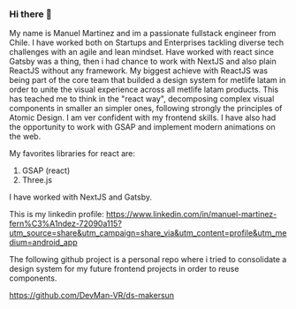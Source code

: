 ### Hi there 👋

My name is Manuel Martinez and im a passionate fullstack engineer from Chile. I have worked both on Startups and Enterprises tackling diverse tech challenges with an agile and lean mindset. Have worked with react since Gatsby was a thing, then i had chance to work with NextJS and also plain ReactJS without any framework. My biggest achieve with ReactJS was being part of the core team that builded a design system for metlife latam in order to unite the visual experience across all metlife latam products. This has teached me to think in the "react way", decomposing complex visual components in smaller an simpler ones, following strongly the principles of Atomic Design. I am ver confident with my frontend skills. I have also had the opportunity to work with GSAP and implement modern animations on the web.

My favorites libraries for react are:
1. GSAP (react)
2. Three.js

I have worked with NextJS and Gatsby.

This is my linkedin profile: https://www.linkedin.com/in/manuel-martinez-fern%C3%A1ndez-72090a115?utm_source=share&utm_campaign=share_via&utm_content=profile&utm_medium=android_app 

The following github project is a personal repo where i tried to consolidate a design system for my future frontend projects in order to reuse components.

https://github.com/DevMan-VR/ds-makersun
